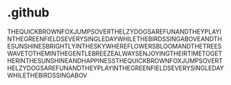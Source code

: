 # .github
 THEQUICKBROWNFOXJUMPSOVERTHELZYDOGSAREFUNANDTHEYPLAYINTHEGREENFIELDSEVERYSINGLEDAYWHILETHEBIRDSSINGABOVEANDTHESUNSHINESBRIGHTLYINTHESKYWHEREFLOWERSBLOOMANDTHETREESWAVETOTHEMINTHEGENTLEBREEZEALWAYSENJOYINGTHEIRTIMETOGETHERINTHESUNSHINEANDHAPPINESSTHEQUICKBROWNFOXJUMPSOVERTHELZYDOGSAREFUNANDTHEYPLAYINTHEGREENFIELDSEVERYSINGLEDAYWHILETHEBIRDSSINGABOV
